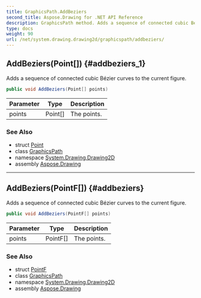 ```yaml
---
title: GraphicsPath.AddBeziers
second_title: Aspose.Drawing for .NET API Reference
description: GraphicsPath method. Adds a sequence of connected cubic Bézier curves to the current figure
type: docs
weight: 90
url: /net/system.drawing.drawing2d/graphicspath/addbeziers/
---
```

## AddBeziers(Point[]) {#addbeziers_1}

Adds a sequence of connected cubic Bézier curves to the current figure.

```csharp
public void AddBeziers(Point[] points)
```

| Parameter | Type | Description |
| --- | --- | --- |
| points | Point[] | The points. |

### See Also

* struct [Point](../../../system.drawing/point/)
* class [GraphicsPath](../)
* namespace [System.Drawing.Drawing2D](../../graphicspath/)
* assembly [Aspose.Drawing](../../../)

---

## AddBeziers(PointF[]) {#addbeziers}

Adds a sequence of connected cubic Bézier curves to the current figure.

```csharp
public void AddBeziers(PointF[] points)
```

| Parameter | Type | Description |
| --- | --- | --- |
| points | PointF[] | The points. |

### See Also

* struct [PointF](../../../system.drawing/pointf/)
* class [GraphicsPath](../)
* namespace [System.Drawing.Drawing2D](../../graphicspath/)
* assembly [Aspose.Drawing](../../../)


